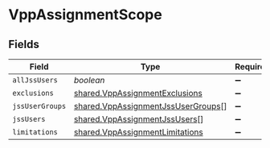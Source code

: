 # VppAssignmentScope


## Fields

| Field                                                                                           | Type                                                                                            | Required                                                                                        | Description                                                                                     |
| ----------------------------------------------------------------------------------------------- | ----------------------------------------------------------------------------------------------- | ----------------------------------------------------------------------------------------------- | ----------------------------------------------------------------------------------------------- |
| `allJssUsers`                                                                                   | *boolean*                                                                                       | :heavy_minus_sign:                                                                              | N/A                                                                                             |
| `exclusions`                                                                                    | [shared.VppAssignmentExclusions](../../../sdk/models/shared/vppassignmentexclusions.md)         | :heavy_minus_sign:                                                                              | N/A                                                                                             |
| `jssUserGroups`                                                                                 | [shared.VppAssignmentJssUserGroups](../../../sdk/models/shared/vppassignmentjssusergroups.md)[] | :heavy_minus_sign:                                                                              | N/A                                                                                             |
| `jssUsers`                                                                                      | [shared.VppAssignmentJssUsers](../../../sdk/models/shared/vppassignmentjssusers.md)[]           | :heavy_minus_sign:                                                                              | N/A                                                                                             |
| `limitations`                                                                                   | [shared.VppAssignmentLimitations](../../../sdk/models/shared/vppassignmentlimitations.md)       | :heavy_minus_sign:                                                                              | N/A                                                                                             |